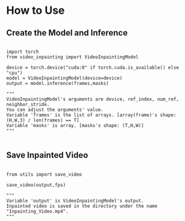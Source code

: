 # How to Use

## Create the Model and Inference
<pre>
<code>
import torch
from video_inpainting import VideoInpaintingModel

device = torch.device("cuda:0" if torch.cuda.is_available() else "cpu")
model = VideoInpaintingModel(device=device)
output = model.inference(frames,masks)

"""
VideoInpaintingModel's arguments are device, ref_index, num_ref, neighbor_stride.
You can adjust the arguments' value.
Variable 'frames' is the list of arrays. [array(frame)'s shape: (H,W,3) / len(frames) == T]  
Variable 'masks' is array. [masks's shape: (T,H,W)]
"""
</code>
</pre>

## Save Inpainted Video
<pre>
<code>
from utils import save_video

save_video(output,fps)

"""
Variable 'output' is VideoInpaintingModel's output. 
Inpainted video is saved in the directory under the name "Inpainting_Video.mp4". 
"""
</code>
</pre>
